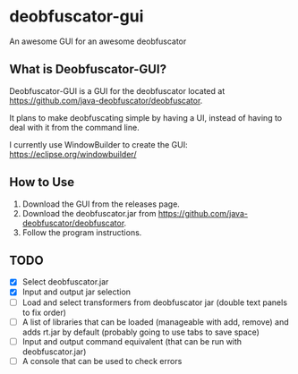 # deobfuscator-gui
An awesome GUI for an awesome deobfuscator

## What is Deobfuscator-GUI?
Deobfuscator-GUI is a GUI for the deobfuscator located at https://github.com/java-deobfuscator/deobfuscator.

It plans to make deobfuscating simple by having a UI, instead of having to deal with it from the command line.

I currently use WindowBuilder to create the GUI: https://eclipse.org/windowbuilder/

## How to Use 
1. Download the GUI from the releases page.
2. Download the deobfuscator.jar from https://github.com/java-deobfuscator/deobfuscator.
3. Follow the program instructions.

## TODO
- [x] Select deobfuscator.jar
- [x] Input and output jar selection
- [ ] Load and select transformers from deobfuscator jar (double text panels to fix order)
- [ ] A list of libraries that can be loaded (manageable with add, remove) and adds rt.jar by default (probably going to use tabs to save space)
- [ ] Input and output command equivalent (that can be run with deobfuscator.jar)
- [ ] A console that can be used to check errors